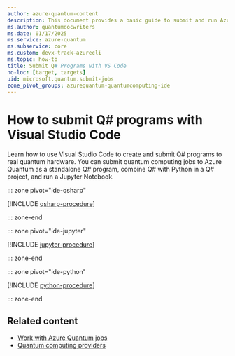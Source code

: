 ```yaml
---
author: azure-quantum-content
description: This document provides a basic guide to submit and run Azure Quantum using the Azure portal, Python, Jupyter Notebooks, or the Azure CLI.
ms.author: quantumdocwriters
ms.date: 01/17/2025
ms.service: azure-quantum
ms.subservice: core
ms.custom: devx-track-azurecli
ms.topic: how-to
title: Submit Q# Programs with VS Code
no-loc: [target, targets]
uid: microsoft.quantum.submit-jobs
zone_pivot_groups: azurequantum-quantumcomputing-ide
---
```


# How to submit Q# programs with Visual Studio Code

Learn how to use Visual Studio Code to create and submit Q# programs to real quantum hardware. You can submit quantum computing jobs to Azure Quantum as a standalone Q# program, combine Q# with Python in a Q# project, and run a Jupyter Notebook.

::: zone pivot="ide-qsharp"

[!INCLUDE [qsharp-procedure](includes/how-to-submit-quantum-include-qsharp.md)]

::: zone-end

::: zone pivot="ide-jupyter"

[!INCLUDE [jupyter-procedure](includes/how-to-submit-quantum-include-jupyter.md)]

::: zone-end

::: zone pivot="ide-python"

[!INCLUDE [python-procedure](includes/how-to-submit-quantum-include-python.md)]

::: zone-end

## Related content

- [Work with Azure Quantum jobs](xref:microsoft.quantum.work-with-jobs)
- [Quantum computing providers](xref:microsoft.quantum.reference.qc-target-list)

